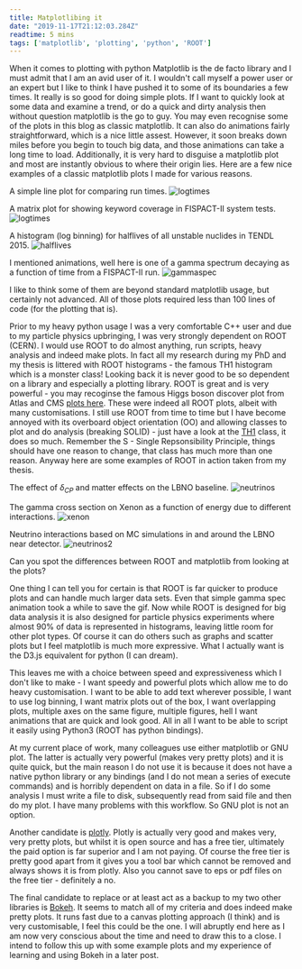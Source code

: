 ```yaml
---
title: Matplotlibing it
date: "2019-11-17T21:12:03.284Z"
readtime: 5 mins
tags: ['matplotlib', 'plotting', 'python', 'ROOT']
---
```


When it comes to plotting with python Matplotlib is the de facto library and I must admit that I am an avid user of it. I wouldn't call myself a power user or an expert but I like to think I have pushed it to some of its boundaries a few times. It really is so good for doing simple plots. If I want to quickly look at some data and examine a trend, or do a quick and dirty analysis then without question matplotlib is the go to guy. You may even recognise some of the plots in this blog as classic matplotlib. It can also do animations fairly straightforward, which is a nice little assest. However, it soon breaks down miles before you begin to touch big data, and those animations can take a long time to load. Additionally, it is very hard to disguise a matplotlib plot and most are instantly obvious to where their origin lies. Here are a few nice examples of a classic matplotlib plots I made for various reasons.

A simple line plot for comparing run times.
![logtimes](./logtimes.png)

A matrix plot for showing keyword coverage in FISPACT-II system tests.
![logtimes](./keywordcoverage.png)

A histogram (log binning) for halflives of all unstable nuclides in TENDL 2015.
![halflives](./halflives.png)

I mentioned animations, well here is one of a gamma spectrum decaying as a function of time from a FISPACT-II run.
![gammaspec](./gs_animation.gif)

I like to think some of them are beyond standard matplotlib usage, but certainly not advanced. All of those plots required less than 100 lines of code (for the plotting that is).

Prior to my heavy python usage I was a very comfortable C++ user and due to my particle physics upbringing, I was very strongly dependent on ROOT (CERN). I would use ROOT to do almost anything, run scripts, heavy analysis and indeed make plots. In fact all my research during my PhD and my thesis is littered with ROOT histograms - the famous TH1 histogram which is a monster class! Looking back it is never good to be so dependent on a library and especially a plotting library. ROOT is great and is very powerful - you may recoginse the famous Higgs boson discover plot from Atlas and CMS <a href="https://root.cern.ch/higgs-plots">plots here</a>. These were indeed all ROOT plots, albeit with many customisations. I still use ROOT from time to time but I have become annoyed with its overboard object orientation (OO) and allowing classes to plot and do analysis (breaking SOLID) - just have a look at the <a href="https://root.cern.ch/doc/master/classTH1.html">TH1</a> class, it does so much. Remember the S - Single Repsonsibility Principle, things should have one reason to change, that class has much more than one reason. Anyway here are some examples of ROOT in action taken from my thesis.

The effect of $\delta_{CP}$ and matter effects on the LBNO baseline.
![neutrinos](./numu_nue_matter_effects.png)

The gamma cross section on Xenon as a function of energy due to different interactions. 
![xenon](./xenonGammaXSec.png)

Neutrino interactions based on MC simulations in and around the LBNO near detector.
![neutrinos2](./neutrinointeractions.png)

Can you spot the differences between ROOT and matplotlib from looking at the plots?

One thing I can tell you for certain is that ROOT is far quicker to produce plots and can handle much larger data sets. Even that simple gamma spec animation took a while to save the gif. Now while ROOT is designed for big data analysis it is also designed for particle physics experiments where almost 90% of data is represented in histograms, leaving little room for other plot types. Of course it can do others such as graphs and scatter plots but I feel matplotlib is much more expressive. What I actually want is the D3.js equivalent for python (I can dream).

This leaves me with a choice between speed and expressiveness which I don't like to make - I want speedy and powerful plots which allow me to do heavy customisation. I want to be able to add text wherever possible, I want to use log binning, I want matrix plots out of the box, I want overlapping plots, multiple axes on the same figure, multiple figures, hell I want animations that are quick and look good. All in all I want to be able to script it easily using Python3 (ROOT has python bindings). 

At my current place of work, many colleagues use either matplotlib or GNU plot. The latter is actually very powerful (makes very pretty plots) and it is quite quick, but the main reason I do not use it is because it does not have a native python library or any bindings (and I do not mean a series of execute commands) and is horribly dependent on data in a file. So if I do some analysis I must write a file to disk, subsequently read from said file and then do my plot. I have many problems with this workflow. So GNU plot is not an option. 

Another candidate is <a href="https://plot.ly/">plotly</a>. Plotly is actually very good and makes very, very pretty plots, but whilst it is open source and has a free tier, ultimately the paid option is far superior and I am not paying. Of course the free tier is pretty good apart from it gives you a tool bar which cannot be removed and always shows it is from plotly. Also you cannot save to eps or pdf files on the free tier - definitely a no. 

The final candidate to replace or at least act as a backup to my two other libraries is <a href="https://bokeh.org/">Bokeh</a>. It seems to match all of my criteria and does indeed make pretty plots. It runs fast due to a canvas plotting approach (I think) and is very customisable, I feel this could be the one. I will abruptly end here as I am now very conscious about the time and need to draw this to a close. I intend to follow this up with some example plots and my experience of learning and using Bokeh in a later post.
